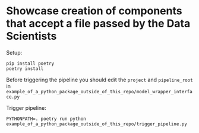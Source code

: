 # Showcase creation of components that accept a file passed by the Data Scientists
Setup:
```commandline
pip install poetry
poetry install
```
Before triggering the pipeline you should edit the `project` and `pipeline_root` in `example_of_a_python_package_outside_of_this_repo/model_wrapper_interface.py`

Trigger pipeline:
```commandline
PYTHONPATH=. poetry run python example_of_a_python_package_outside_of_this_repo/trigger_pipeline.py    
```